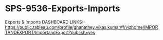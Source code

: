 # SPS-9536-Exports-Imports
Exports &amp; Imports
DASHBOARD LINKS:-https://public.tableau.com/profile/ghanathey.vikas.kumar#!/vizhome/IMPORTANDEXPORT/ImportandExport?publish=yes
